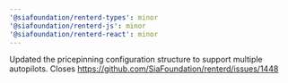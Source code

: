 ```yaml
---
'@siafoundation/renterd-types': minor
'@siafoundation/renterd-js': minor
'@siafoundation/renterd-react': minor
---
```


Updated the pricepinning configuration structure to support multiple autopilots. Closes https://github.com/SiaFoundation/renterd/issues/1448
